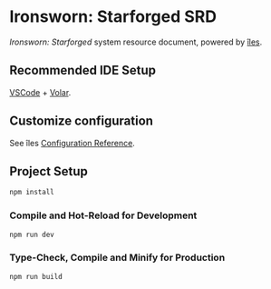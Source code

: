 # Ironsworn: Starforged SRD

*Ironsworn: Starforged* system resource document, powered by [îles](https://github.com/ElMassimo/iles).

## Recommended IDE Setup

[VSCode](https://code.visualstudio.com/) + [Volar](https://marketplace.visualstudio.com/items?itemName=Vue.vscode-typescript-vue-plugin).

## Customize configuration

See îles [Configuration Reference](https://iles-docs.netlify.app/config).

## Project Setup

```sh
npm install
```

### Compile and Hot-Reload for Development

```sh
npm run dev
```

### Type-Check, Compile and Minify for Production

```sh
npm run build
```
